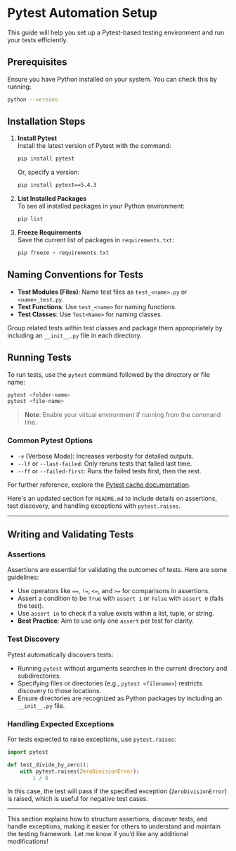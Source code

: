 # Pytest Automation Setup

This guide will help you set up a Pytest-based testing environment and run your tests efficiently.

## Prerequisites

Ensure you have Python installed on your system. You can check this by running:

```bash
python --version
```

## Installation Steps

1. **Install Pytest**  
   Install the latest version of Pytest with the command:
   ```bash
   pip install pytest
   ```
   Or, specify a version:
   ```bash
   pip install pytest==5.4.3
   ```

2. **List Installed Packages**  
   To see all installed packages in your Python environment:
   ```bash
   pip list
   ```

3. **Freeze Requirements**  
   Save the current list of packages in `requirements.txt`:
   ```bash
   pip freeze > requirements.txt
   ```

## Naming Conventions for Tests

- **Test Modules (Files)**: Name test files as `test_<name>.py` or `<name>_test.py`.
- **Test Functions**: Use `test_<name>` for naming functions.
- **Test Classes**: Use `Test<Name>` for naming classes.

Group related tests within test classes and package them appropriately by including an `__init__.py` file in each directory.

## Running Tests

To run tests, use the `pytest` command followed by the directory or file name:

```bash
pytest <folder-name>
pytest <file-name>
```

> **Note**: Enable your virtual environment if running from the command line.

### Common Pytest Options

- `-v` (Verbose Mode): Increases verbosity for detailed outputs.
- `--lf` or `--last-failed`: Only reruns tests that failed last time.
- `--ff` or `--failed-first`: Runs the failed tests first, then the rest.

For further reference, explore the [Pytest cache documentation](https://docs.pytest.org/en/latest/cache.html).

Here's an updated section for `README.md` to include details on assertions, test discovery, and handling exceptions with `pytest.raises`.

---

## Writing and Validating Tests

### Assertions

Assertions are essential for validating the outcomes of tests. Here are some guidelines:

- Use operators like `==`, `!=`, `<=`, and `>=` for comparisons in assertions.
- Assert a condition to be `True` with `assert 1` or `False` with `assert 0` (fails the test).
- Use `assert in` to check if a value exists within a list, tuple, or string.
- **Best Practice**: Aim to use only one `assert` per test for clarity.

### Test Discovery

Pytest automatically discovers tests:

- Running `pytest` without arguments searches in the current directory and subdirectories.
- Specifying files or directories (e.g., `pytest <filename>`) restricts discovery to those locations.
- Ensure directories are recognized as Python packages by including an `__init__.py` file.

### Handling Expected Exceptions

For tests expected to raise exceptions, use `pytest.raises`:

```python
import pytest

def test_divide_by_zero():
    with pytest.raises(ZeroDivisionError):
        1 / 0
```

In this case, the test will pass if the specified exception (`ZeroDivisionError`) is raised, which is useful for negative test cases.

---

This section explains how to structure assertions, discover tests, and handle exceptions, making it easier for others to understand and maintain the testing framework. Let me know if you’d like any additional modifications!

